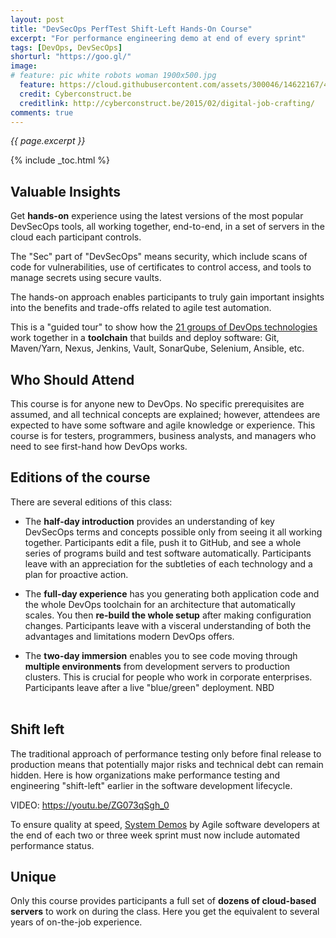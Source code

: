 ```yaml
---
layout: post
title: "DevSecOps PerfTest Shift-Left Hands-On Course"
excerpt: "For performance engineering demo at end of every sprint"
tags: [DevOps, DevSecOps]
shorturl: "https://goo.gl/"
image:
# feature: pic white robots woman 1900x500.jpg
  feature: https://cloud.githubusercontent.com/assets/300046/14622167/45abd918-0585-11e6-8537-a58e0b55e3ec.jpg
  credit: Cyberconstruct.be
  creditlink: http://cyberconstruct.be/2015/02/digital-job-crafting/
comments: true
---
```

<i>{{ page.excerpt }}</i>

{% include _toc.html %}

## Valuable Insights
Get <strong>hands-on</strong> experience using the latest versions of the most popular DevSecOps tools, all working together, end-to-end, in a set of servers in the cloud each participant controls.

The "Sec" part of "DevSecOps" means security, which include scans of code for vulnerabilities, use of certificates to control access, and tools to manage secrets using secure vaults.

The hands-on approach enables participants to truly gain important insights into the benefits and trade-offs related to agile test automation. 

This is a "guided tour" to show how the <a target="_blank" href="https://wilsonmar.github.io/ci-cd">21 groups of DevOps technologies</a> work together in a <strong>toolchain</strong> that builds and deploy software: Git, Maven/Yarn, Nexus, Jenkins, Vault, SonarQube, Selenium, Ansible, etc. 

## Who Should Attend
This course is for anyone new to DevOps. No specific prerequisites are assumed, and all technical concepts are explained; however, attendees are expected to have some software and agile knowledge or experience. This course is for testers, programmers, business analysts, and managers who need to see first-hand how DevOps works.

## Editions of the course
There are several editions of this class:

* The <strong>half-day introduction</strong> provides an understanding of key DevSecOps terms and concepts possible only from seeing it all working together. Participants edit a file, push it to GitHub, and see a whole series of programs build and test software automatically. Participants leave with an appreciation for the subtleties of each technology and a plan for proactive action.

* The <strong>full-day experience</strong> has you generating both application code and the whole DevOps toolchain for an architecture that automatically scales. You then <strong>re-build the whole setup</strong> after making configuration changes. Participants leave with a visceral understanding of both the advantages and limitations modern DevOps offers.

* The <strong>two-day immersion</strong> enables you to see code moving through <strong>multiple environments</strong> from development servers to production clusters. This is crucial for people who work in corporate enterprises. Participants leave after a live "blue/green" deployment. NBD
<br /><br />

## Shift left
The traditional approach of performance testing only before final release to production means that potentially major risks and technical debt can remain hidden. Here is how organizations make performance testing and engineering "shift-left" earlier in the software development lifecycle. 

   <amp-youtube data-videoid="ZG073qSgh_0" layout="responsive" width="480" height="270"></amp-youtube>
   VIDEO: https://youtu.be/ZG073qSgh_0

To ensure quality at speed, <a target="_blank" href="http://www.scaledagileframework.com/system-demo/">System Demos</a> by Agile software developers at the end of each two or three week sprint must now include automated performance status. 

## Unique 
Only this course provides participants a full set of <strong>dozens of cloud-based servers</strong> to work on during the class. Here you get the equivalent to several years of on-the-job experience.

